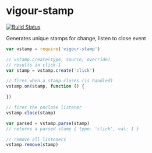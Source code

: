 # vigour-stamp
[![Build Status](https://travis-ci.org/vigour-io/stamp.svg?branch=master)](https://travis-ci.org/vigour-io/stamp)

Generates unique stamps for change, listen to close event

```javascript
var vstamp = require('vigour-stamp')

// vstamp.create(type, source, override)
// results in click-1
var stamp = vstamp.create('click')

// fires when a stamp closes (is handled)
vstamp.on(stamp, function () {

})

// fires the onclose listener
vstamp.close(stamp)

var parsed = vstamp.parse(stamp)
// returns a parsed stamp { type: 'click', val: 1 }

// remove all listeners
vstamp.remove(stamp)

```
